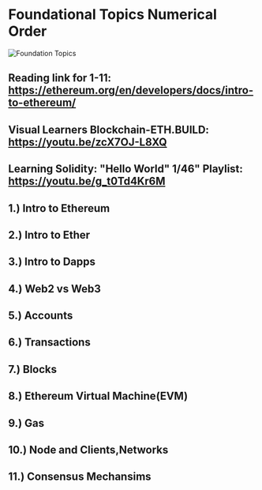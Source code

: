 # Foundational Topics Numerical Order

![Foundation Topics](https://user-images.githubusercontent.com/59753390/147512134-a12912b2-acea-4531-87a0-fc03790f4370.JPG)


## Reading link for 1-11: https://ethereum.org/en/developers/docs/intro-to-ethereum/

## Visual Learners Blockchain-ETH.BUILD: https://youtu.be/zcX7OJ-L8XQ

## Learning Solidity: "Hello World" 1/46" Playlist: https://youtu.be/g_t0Td4Kr6M


## 1.) Intro to Ethereum

## 2.) Intro to Ether

## 3.) Intro to Dapps 

## 4.) Web2 vs Web3

## 5.) Accounts

## 6.) Transactions

## 7.) Blocks

## 8.) Ethereum Virtual Machine(EVM)

## 9.) Gas

## 10.) Node and Clients,Networks

## 11.) Consensus Mechansims


